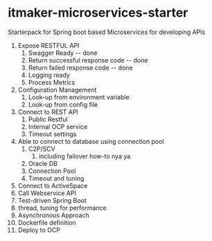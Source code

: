 ﻿# itmaker-microservices-starter

Starterpack for Spring boot based Microservices for developing APIs

<ol>
<li>Expose RESTFUL API
<ol>
<li>Swagger Ready -- done</li>
<li>Return successful response code -- done</li>
<li>Return failed response code -- done</li>
<li>Logging ready</li>
<li>Process Metrics</li>
</ol>
</li>
<li>Configuration Management
<ol>
<li>Look-up from environment variable</li>
<li>Look-up from config file</li>
</ol>
</li>
<li>Connect to REST API
<ol>
<li>Public Restful</li>
<li>Internal OCP service</li>
<li>Timeout settings</li>
</ol>
</li>
<li>Able to connect to database&nbsp;using connection pool
<ol>
<li>C2P/SCV
<ol>
<li>including failover how-to nya ya</li>
</ol>
</li>
<li>Oracle DB</li>
<li>Connection Pool</li>
<li>Timeout and tuning</li>
</ol>
</li>
<li>Connect to ActiveSpace</li>
<li>Call Webservice API</li>
<li>Test-driven Spring Boot</li>
<li>thread, tuning for performance</li>
<li>Asynchronous Approach</li>
<li>Dockerfile definition</li>
<li>Deploy to OCP</li>
